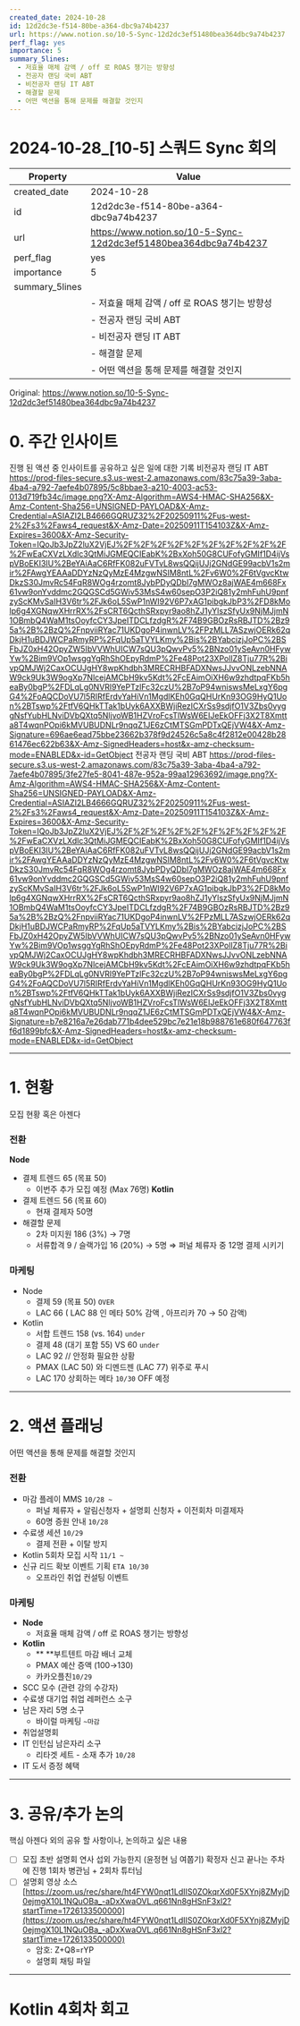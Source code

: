 ```yaml
---
created_date: 2024-10-28
id: 12d2dc3e-f514-80be-a364-dbc9a74b4237
url: https://www.notion.so/10-5-Sync-12d2dc3ef51480bea364dbc9a74b4237
perf_flag: yes
importance: 5
summary_5lines:
  - 저효율 매체 감액 / off 로 ROAS 챙기는 방향성
  - 전공자 랜딩 국비 ABT
  - 비전공자 랜딩 IT ABT
  - 해결할 문제
  - 어떤 액션을 통해 문제를 해결할 것인지
---
```


# 2024-10-28_[10-5] 스쿼드 Sync 회의

| Property | Value |
| --- | --- |
| created_date | 2024-10-28 |
| id | 12d2dc3e-f514-80be-a364-dbc9a74b4237 |
| url | https://www.notion.so/10-5-Sync-12d2dc3ef51480bea364dbc9a74b4237 |
| perf_flag | yes |
| importance | 5 |
| summary_5lines | |
|  | - 저효율 매체 감액 / off 로 ROAS 챙기는 방향성 |
|  | - 전공자 랜딩 국비 ABT |
|  | - 비전공자 랜딩 IT ABT |
|  | - 해결할 문제 |
|  | - 어떤 액션을 통해 문제를 해결할 것인지 |

Original: https://www.notion.so/10-5-Sync-12d2dc3ef51480bea364dbc9a74b4237

# 0. 주간 인사이트
진행 된 액션 중 인사이트를 공유하고 싶은 일에 대한 기록
비전공자 랜딩 IT ABT
https://prod-files-secure.s3.us-west-2.amazonaws.com/83c75a39-3aba-4ba4-a792-7aefe4b07895/5c8bbae3-a210-4003-ac53-013d719fb34c/image.png?X-Amz-Algorithm=AWS4-HMAC-SHA256&X-Amz-Content-Sha256=UNSIGNED-PAYLOAD&X-Amz-Credential=ASIAZI2LB4666GQRUZ32%2F20250911%2Fus-west-2%2Fs3%2Faws4_request&X-Amz-Date=20250911T154103Z&X-Amz-Expires=3600&X-Amz-Security-Token=IQoJb3JpZ2luX2VjEJ%2F%2F%2F%2F%2F%2F%2F%2F%2F%2F%2FwEaCXVzLXdlc3QtMiJGMEQCIEabK%2BxXoh50G8CUFofyGMIf1D4ijVspVBoEKI3IU%2BeYAiAaC6RfFK082uFVTvL8wsQQijUJj2GNdGE99acbV1s2mir%2FAwgYEAAaDDYzNzQyMzE4MzgwNSIM8ntL%2Fv6W0%2F6tVgvcKtwDkzS30JmvRc54FqR8WOg4rzomt8JybPDyQDbl7gMWOz8ajWAE4m668Fx61vw9onYvddmc2GQGSCd5GWiv53MsS4w60sepO3P2iQ81y2mhFuhU9pnfzyScKMvSaIH3V6tr%2FJk6oL5SwP1nWI92V6P7xAG1pibgkJbP3%2FD8kMolp6g4XGNqwXHrrRX%2FsCRT6QcthSRxpyr9ao8hZJ1yYlszSfyUx9NjMJjmN1OBmbQ4WaM1tsOoyfcCY3JpeITDCLfzdgR%2F74B9GBOzRsRBJTD%2Bz95a%2B%2BzQ%2FnpviiRYac71UKDgoP4inwnLV%2FPzMLL7ASzwjOERk62qDkjH1uBDJWCPaRmyRP%2FqUp5aTVYLKmy%2Bis%2BYabcizjJoPC%2BSFbJZ0xH42OpyZW5IbVVWhUICW7sQU3pQwvPv5%2BNzo01ySeAvn0HFywYw%2Bim9VOp1wsggYgRhShOEpyRdmP%2Fe48Pot23XPollZ8Tju77R%2BivpQMJWj2CaxOCUJgHY8wpKhdbh3MRECRHBFADXNwsJJvvONLzebNNAW9ck9Uk3W9ogXp7NlcejAMCbH9kv5Kdt%2FcEAimOiXH6w9zhdtpqFKb5heaBy0bgP%2FDLqLg0NVRl9YePTzlFc32czU%2B7oP94wniswsMeLxgY6pgG4%2FoAQCDoVU7l5RIRfErdvYaHiVn1MgdlKEh0GqQHUrKn93OG9HyQ1Uon%2BTswp%2FtfV6QHkTTak1bUyk6AXXBWjiRezICXrSs9sdjfO1V3Zbs0vyggNsfYubHLNviDVbQXtq5NljvoWB1HZVroFcsTlWsW6EIJeEkOFFj3X2T8Xmtta8T4wqnPOpi6kMVUBUDNLr9nqqZ1JE6zCtMTSGmPDTxQEjVW4&X-Amz-Signature=696ae6ead75bbe23662b378f9d24526c5a8c4f2812e00428b2861476ec622b63&X-Amz-SignedHeaders=host&x-amz-checksum-mode=ENABLED&x-id=GetObject
전공자 랜딩 국비 ABT 
https://prod-files-secure.s3.us-west-2.amazonaws.com/83c75a39-3aba-4ba4-a792-7aefe4b07895/3fe27fe5-8041-487e-952a-99aa12963692/image.png?X-Amz-Algorithm=AWS4-HMAC-SHA256&X-Amz-Content-Sha256=UNSIGNED-PAYLOAD&X-Amz-Credential=ASIAZI2LB4666GQRUZ32%2F20250911%2Fus-west-2%2Fs3%2Faws4_request&X-Amz-Date=20250911T154103Z&X-Amz-Expires=3600&X-Amz-Security-Token=IQoJb3JpZ2luX2VjEJ%2F%2F%2F%2F%2F%2F%2F%2F%2F%2F%2FwEaCXVzLXdlc3QtMiJGMEQCIEabK%2BxXoh50G8CUFofyGMIf1D4ijVspVBoEKI3IU%2BeYAiAaC6RfFK082uFVTvL8wsQQijUJj2GNdGE99acbV1s2mir%2FAwgYEAAaDDYzNzQyMzE4MzgwNSIM8ntL%2Fv6W0%2F6tVgvcKtwDkzS30JmvRc54FqR8WOg4rzomt8JybPDyQDbl7gMWOz8ajWAE4m668Fx61vw9onYvddmc2GQGSCd5GWiv53MsS4w60sepO3P2iQ81y2mhFuhU9pnfzyScKMvSaIH3V6tr%2FJk6oL5SwP1nWI92V6P7xAG1pibgkJbP3%2FD8kMolp6g4XGNqwXHrrRX%2FsCRT6QcthSRxpyr9ao8hZJ1yYlszSfyUx9NjMJjmN1OBmbQ4WaM1tsOoyfcCY3JpeITDCLfzdgR%2F74B9GBOzRsRBJTD%2Bz95a%2B%2BzQ%2FnpviiRYac71UKDgoP4inwnLV%2FPzMLL7ASzwjOERk62qDkjH1uBDJWCPaRmyRP%2FqUp5aTVYLKmy%2Bis%2BYabcizjJoPC%2BSFbJZ0xH42OpyZW5IbVVWhUICW7sQU3pQwvPv5%2BNzo01ySeAvn0HFywYw%2Bim9VOp1wsggYgRhShOEpyRdmP%2Fe48Pot23XPollZ8Tju77R%2BivpQMJWj2CaxOCUJgHY8wpKhdbh3MRECRHBFADXNwsJJvvONLzebNNAW9ck9Uk3W9ogXp7NlcejAMCbH9kv5Kdt%2FcEAimOiXH6w9zhdtpqFKb5heaBy0bgP%2FDLqLg0NVRl9YePTzlFc32czU%2B7oP94wniswsMeLxgY6pgG4%2FoAQCDoVU7l5RIRfErdvYaHiVn1MgdlKEh0GqQHUrKn93OG9HyQ1Uon%2BTswp%2FtfV6QHkTTak1bUyk6AXXBWjiRezICXrSs9sdjfO1V3Zbs0vyggNsfYubHLNviDVbQXtq5NljvoWB1HZVroFcsTlWsW6EIJeEkOFFj3X2T8Xmtta8T4wqnPOpi6kMVUBUDNLr9nqqZ1JE6zCtMTSGmPDTxQEjVW4&X-Amz-Signature=b7e8216a7e26dab771b4dee529bc7e21e18b988761e680f647763ff6d1899bfc&X-Amz-SignedHeaders=host&x-amz-checksum-mode=ENABLED&x-id=GetObject

---

# 1. 현황
모집 현황 혹은 아젠다

### 전환
**Node**
- 결제 트렌드 65 (목표 50)
  - 이번주 추가 모집 예정 (Max 76명)
**Kotlin**
- 결제 트렌드 56 (목표 60)
  - 현재 결제자 50명
- 해결할 문제
  - 2차 미지원 186 (3%) → 7명
  - 서류합격 9 / 슬랙가입 16 (20%) → 5명
    ⇒ 퍼널 체류자 중 12명 결제 시키기

### 마케팅
- Node
  - 결제 59 (목표 50) `OVER`
  -  LAC 66 ( LAC 88 인 메타 50% 감액 , 아프리카 70 → 50 감액) 
- Kotlin
  -  서합 트렌드 158 (vs. 164) `under`
  - 결제 48 (대기 포함 55) VS 60  `under`
  - LAC 92 // 안정화 필요한 상황
  - PMAX (LAC 50) 와 디멘드젠 (LAC 77) 위주로 푸시 
  -  LAC 170 상회하는 메타 `10/30` OFF 예정

---

# 2. 액션 플래닝
 어떤 액션을 통해 문제를 해결할 것인지

### 전환
- 마감 플레이 MMS `10/28 ~`
  - 퍼널 체류자 + 알림신청자 + 설명회 신청자 + 이전회차 미결제자
  - 60명 증원 안내 `10/28`
- 수료생 세션 `10/29`
  - 결제 전환 + 이탈 방지
- Kotlin 5회차 모집 시작 `11/1 ~`
- 신규 리드 확보 이벤트 기획 `ETA 10/30`
  - 오프라인 취업 컨설팅 이벤트

### 마케팅
- **Node**
  - 저효율 매체 감액 / off 로 ROAS 챙기는 방향성
- **Kotlin**
  - ** **부트텐트 마감 배너 교체 
  -  PMAX 예산 증액 (100→130) 
  - 카카오플친`10/29` 
- SCC 모수 (관련 강의 수강자) 
- 수료생 대기업 취업 레퍼런스 소구
- 남은 자리 5명 소구 
  -  바이럴 마케팅 `~마감`
- 취업설명회
- IT 인턴십 남은자리 소구 
  -  리타겟 세트 - 소재 추가 `10/28`
-  IT 도서 증정 혜택

---

# 3. 공유/추가 논의
핵심 아젠다 외의 공유 할 사항이나, 논의하고 싶은 내용
- [ ] 모집 초반 설명회 연사 섭외 가능한지 (윤정현 님 여쭙기) 
  확정자 신고 끝나는 주차에 진행 
  1회차 병관님 + 2회차 튜터님
- [ ] 설명회 영상 소스
  [https://zoom.us/rec/share/ht4FYW0nqt1LdIIS0ZOkqrXd0F5XYnj8ZMyjD0ejmgX10L1NQuOBa_-aDxXwaOVL.q661Nn8gHSnF3xl2?startTime=1726133500000](https://zoom.us/rec/share/ht4FYW0nqt1LdIIS0ZOkqrXd0F5XYnj8ZMyjD0ejmgX10L1NQuOBa_-aDxXwaOVL.q661Nn8gHSnF3xl2?startTime=1726133500000)
  - 암호: Z+Q8=rYP
  - 설명회 채팅 파일

---

# Kotlin 4회차 회고
